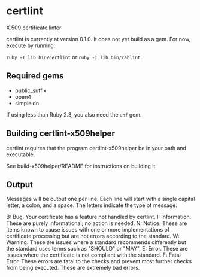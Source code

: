 # certlint
X.509 certificate linter

certlint is currently at version 0.1.0.  It does not yet build as a gem.  For now, execute by running:

`ruby -I lib bin/certlint` or `ruby -I lib bin/cablint`

## Required gems

* public_suffix
* open4
* simpleidn

If using less than Ruby 2.3, you also need the `unf` gem.

## Building certlint-x509helper

certlint requires that the program certlint-x509helper be in your path and executable.

See build-x509helper/README for instructions on building it.

## Output

Messages will be output one per line.  Each line will start with a single capital letter, a colon, and a space. The letters indicate the type of message:

B: Bug. Your certificate has a feature not handled by certlint.
I: Information.  These are purely informational; no action is needed.
N: Notice.  These are items known to cause issues with one or more implementations of certificate processing but are not errors according to the standard.
W: Warning.  These are issues where a standard recommends differently but the standard uses terms such as "SHOULD" or "MAY".
E: Error.  These are issues where the certificate is not compliant with the standard.
F: Fatal Error.  These errors are fatal to the checks and prevent most further checks from being executed.  These are extremely bad errors. 
